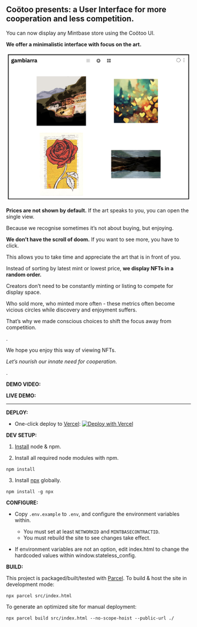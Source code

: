 Coötoo presents: a User Interface for more cooperation and less competition.
-

You can now display any Mintbase store using the Coötoo UI.


**We offer a minimalistic interface with focus on the art.**

![image](src/assets/mockup_thumb.jpg)

**Prices are not shown by default.** If the art speaks to you, you can open the single view. 

Because we recognise sometimes it’s not about buying, but enjoying.

**We don’t have the scroll of doom.** If you want to see more, you have to click.

This allows you to take time and appreciate the art that is in front of you.

Instead of sorting by latest mint or lowest price, **we display NFTs in a random order.**

Creators don’t need to be constantly minting or listing to compete for display space.

Who sold more, who minted more often - these metrics often become vicious circles while discovery and enjoyment suffers.

That’s why we made conscious choices to shift the focus away from competition. 

.

We hope you enjoy this way of viewing NFTs.

*Let’s nourish our innate need for cooperation.*


.


**DEMO VIDEO:**

**LIVE DEMO:**

----

__DEPLOY:__

* One-click deploy to [Vercel](https://www.vercel.com): 
[![Deploy with Vercel](https://vercel.com/button)](https://vercel.com/new/clone?repository-url=https%3A%2F%2Fgithub.com%2Fmyklemykle%2Fstateless-web&env=NETWORKID,MINTBASECONTRACTID&envDescription=NETWORKID%20should%20be%20%22mainnet%22%20or%20%22testnet%22.%20%20See%20.env.example%20for%20more%20details%20on%20required%20%26%20optional%20environment%20variables.&envLink=https%3A%2F%2Fgithub.com%2Fmyklemykle%2Fstateless-web%2Fblob%2Fmaster%2F.env.example&build-command=npx%20parcel%20build%20src%2Findex.html%20--no-scope-hoist%20--public-url%20.%2F&install-command=npm%20install)


__DEV SETUP:__

1) [Install](https://docs.npmjs.com/downloading-and-installing-node-js-and-npm) node & npm.

2) Install all required node modules with npm.

```
npm install
```

3) Install [npx](https://www.npmjs.com/package/npx) globally.

```
npm install -g npx
```

__CONFIGURE:__

* Copy `.env.example` to `.env`, and configure the environment variables within.
    * You must set at least `NETWORKID` and `MINTBASECONTRACTID`.
    * You must rebuild the site to see changes take effect.

* If environment variables are not an option, edit index.html to change the hardcoded values within window.stateless_config.

__BUILD:__

This project is packaged/built/tested with [Parcel](https://parceljs.org/).
To build & host the site in development mode:

```
npx parcel src/index.html
```

To generate an optimized site for manual deployment:
```
npx parcel build src/index.html --no-scope-hoist --public-url ./
```

